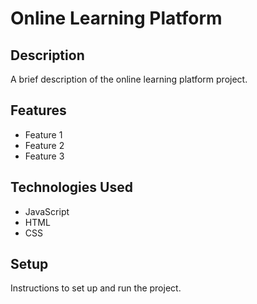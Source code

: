 # Online Learning Platform

## Description

A brief description of the online learning platform project.

## Features

- Feature 1
- Feature 2
- Feature 3

## Technologies Used

- JavaScript
- HTML
- CSS

## Setup

Instructions to set up and run the project.
